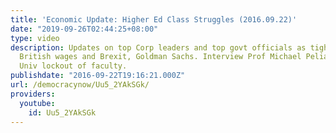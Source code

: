 ```yaml
---
title: 'Economic Update: Higher Ed Class Struggles (2016.09.22)'
date: "2019-09-26T02:44:25+08:00"
type: video
description: Updates on top Corp leaders and top govt officials as tight partners,
  British wages and Brexit, Goldman Sachs. Interview Prof Michael Pelias on Long Island
  Univ lockout of faculty.
publishdate: "2016-09-22T19:16:21.000Z"
url: /democracynow/Uu5_2YAkSGk/
providers:
  youtube:
    id: Uu5_2YAkSGk
---
```


